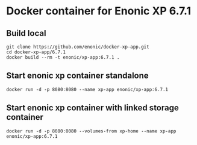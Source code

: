 # Docker container for Enonic XP 6.7.1

## Build local

    git clone https://github.com/enonic/docker-xp-app.git
    cd docker-xp-app/6.7.1
    docker build --rm -t enonic/xp-app:6.7.1 .

## Start enonic xp container standalone

    docker run -d -p 8080:8080 --name xp-app enonic/xp-app:6.7.1

## Start enonic xp container with linked storage container

    docker run -d -p 8080:8080 --volumes-from xp-home --name xp-app enonic/xp-app:6.7.1
